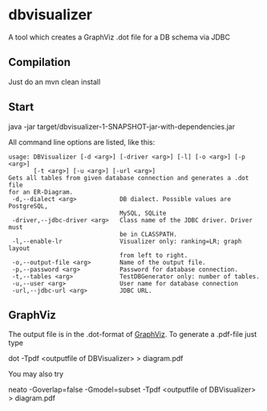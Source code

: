 # dbvisualizer
A tool which creates a GraphViz .dot file for a DB schema via JDBC

## Compilation

Just do an mvn clean install

## Start

java -jar target/dbvisualizer-1-SNAPSHOT-jar-with-dependencies.jar

All command line options are listed, like this:

    usage: DBVisualizer [-d <arg>] [-driver <arg>] [-l] [-o <arg>] [-p <arg>]
           [-t <arg>] [-u <arg>] [-url <arg>]
    Gets all tables from given database connection and generates a .dot file
    for an ER-Diagram.
     -d,--dialect <arg>            DB dialect. Possible values are PostgreSQL,
                                   MySQL, SQLite
     -driver,--jdbc-driver <arg>   Class name of the JDBC driver. Driver must
                                   be in CLASSPATH.
     -l,--enable-lr                Visualizer only: ranking=LR; graph layout
                                   from left to right.
     -o,--output-file <arg>        Name of the output file.
     -p,--password <arg>           Password for database connection.
     -t,--tables <arg>             TestDBGenerator only: number of tables.
     -u,--user <arg>               User name for database connection
     -url,--jdbc-url <arg>         JDBC URL.

## GraphViz

The output file is in the .dot-format of [GraphViz](http://www.graphviz.org). To generate a .pdf-file just type
   
   dot -Tpdf &lt;outputfile of DBVisualizer&gt; &gt; diagram.pdf

You may also try

   neato -Goverlap=false -Gmodel=subset -Tpdf &lt;outputfile of DBVisualizer&gt; &gt; diagram.pdf
